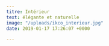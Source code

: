 ```yaml
---
titre: Intérieur
text: élégante et naturelle
image: "/uploads/ikco_interieur.jpg"
date: 2019-01-17 17:26:07 +0000

---
```


